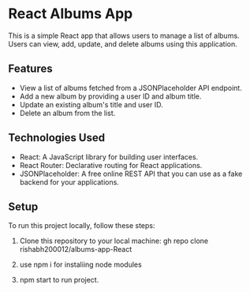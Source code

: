 # React Albums App

This is a simple React app that allows users to manage a list of albums. Users can view, add, update, and delete albums using this application.

## Features

- View a list of albums fetched from a JSONPlaceholder API endpoint.
- Add a new album by providing a user ID and album title.
- Update an existing album's title and user ID.
- Delete an album from the list.


## Technologies Used

- React: A JavaScript library for building user interfaces.
- React Router: Declarative routing for React applications.
- JSONPlaceholder: A free online REST API that you can use as a fake backend for your applications.

## Setup

To run this project locally, follow these steps:

1. Clone this repository to your local machine:
   gh repo clone rishabh200012/albums-app-React

2. use npm i for instaliing node modules 
3. npm start to run project.
